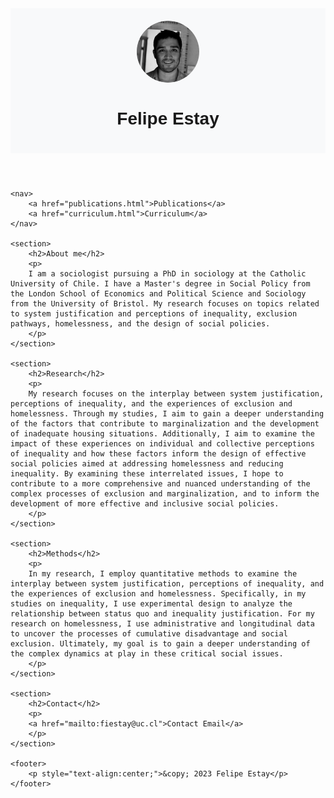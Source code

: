 <!DOCTYPE html>
<html>
<head>
    <meta charset="UTF-8">
    <title>Academic website</title>
    <style>
        body {
            font-family: Arial, sans-serif;
        }
        header {
            background-color: #f8f9fa;
            padding: 20px;
            text-align: center;
        }
        img {
            border-radius: 50%;
        }
        nav {
            background-color: #e9ecef;
            padding: 15px;
            text-align: center;
        }
        nav a {
            margin: 0 10px;
            text-decoration: none;
            color: black;
        }
        section {
            margin: 20px;
        }
    </style>
</head>
<body>
    <header>
        <img src="Felipe-Estay.png" width="100" alt="Felipe Estay">
        <h1>Felipe Estay</h1>
    </header>

    <nav>
        <a href="publications.html">Publications</a>
        <a href="curriculum.html">Curriculum</a>
    </nav>

    <section>
        <h2>About me</h2>
        <p>
        I am a sociologist pursuing a PhD in sociology at the Catholic University of Chile. I have a Master's degree in Social Policy from the London School of Economics and Political Science and Sociology from the University of Bristol. My research focuses on topics related to system justification and perceptions of inequality, exclusion pathways, homelessness, and the design of social policies.
        </p>
    </section>

    <section>
        <h2>Research</h2>
        <p>
        My research focuses on the interplay between system justification, perceptions of inequality, and the experiences of exclusion and homelessness. Through my studies, I aim to gain a deeper understanding of the factors that contribute to marginalization and the development of inadequate housing situations. Additionally, I aim to examine the impact of these experiences on individual and collective perceptions of inequality and how these factors inform the design of effective social policies aimed at addressing homelessness and reducing inequality. By examining these interrelated issues, I hope to contribute to a more comprehensive and nuanced understanding of the complex processes of exclusion and marginalization, and to inform the development of more effective and inclusive social policies.
        </p>
    </section>

    <section>
        <h2>Methods</h2>
        <p>
        In my research, I employ quantitative methods to examine the interplay between system justification, perceptions of inequality, and the experiences of exclusion and homelessness. Specifically, in my studies on inequality, I use experimental design to analyze the relationship between status quo and inequality justification. For my research on homelessness, I use administrative and longitudinal data to uncover the processes of cumulative disadvantage and social exclusion. Ultimately, my goal is to gain a deeper understanding of the complex dynamics at play in these critical social issues.
        </p>
    </section>

    <section>
        <h2>Contact</h2>
        <p>
        <a href="mailto:fiestay@uc.cl">Contact Email</a>
        </p>
    </section>

    <footer>
        <p style="text-align:center;">&copy; 2023 Felipe Estay</p>
    </footer>
</body>
</html>
